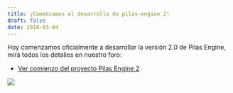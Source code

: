 ```yaml
---
title: ¡Comenzamos el desarrollo de pilas-engine 2!
draft: false
date: 2018-03-04
---
```


Hoy comenzamos oficialmente a desarrollar la versión 2.0 de Pilas Engine,
mirá todos los detalles en nuestro foro:

* [Ver comienzo del proyecto Pilas Engine 2](http://foro.pilas-engine.com.ar/t/comenzamos-el-desarrollo-de-pilas-engine-2/1359)

![](/noticias/comenzamos-pilas-engine-2.png)
